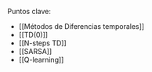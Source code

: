 Puntos clave:
- [[Métodos de Diferencias temporales]]
- [[TD(0)]]
- [[N-steps TD]]
- [[SARSA]]
- [[Q-learning]]